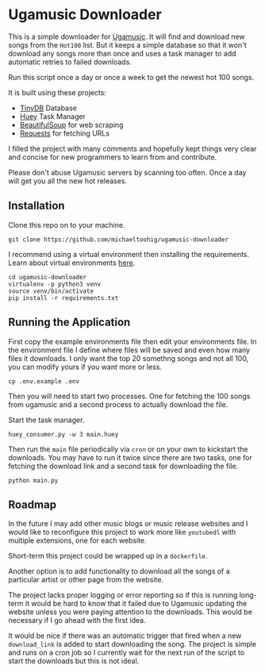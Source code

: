 # Ugamusic Downloader

This is a simple downloader for [Ugamusic](https://www.ugamusic.biz). It will find and download new songs from the `Hot100` list. But it keeps a simple database so that it won't download any songs more than once and uses a task manager to add automatic retries to failed downloads.

Run this script once a day or once a week to get the newest hot 100 songs.

It is built using these projects:
  - [TinyDB](https://github.com/msiemens/tinydb) Database
  - [Huey](https://github.com/coleifer/huey) Task Manager
  - [BeautifulSoup](https://www.crummy.com/software/BeautifulSoup/bs4/doc/) for web scraping
  - [Requests](https://2.python-requests.org/en/master/) for fetching URLs

I filled the project with many comments and hopefully kept things very clear and concise for new programmers to learn from and contribute.

Please don't abuse Ugamusic servers by scanning too often. Once a day will get you all the new hot releases.

## Installation

Clone this repo on to your machine.

```
git clone https://github.com/michaeltoohig/ugamusic-downloader
```

I recommend using a virtual environment then installing the requirements. 
Learn about virtual environments [here](https://realpython.com/python-virtual-environments-a-primer/).

```
cd ugamusic-downloader
virtualenv -p python3 venv
source venv/bin/activate
pip install -r requirements.txt
```

## Running the Application

First copy the example environments file then edit your environments file.
In the environment file I define where files will be saved and even how many files it downloads. I only want the top 20 somethng songs and not all 100, you can modify yours if you want more or less.

```
cp .env.example .env
```

Then you will need to start two processes. One for fetching the 100 songs from ugamusic and a second process to actually download the file.

Start the task manager.

```
huey_consumer.py -w 3 main.huey
```

Then run the `main` file periodically via `cron` or on your own to kickstart the downloads. You may have to run it twice since there are two tasks, one for fetching the download link and a second task for downloading the file.

```
python main.py
```

## Roadmap

In the future I may add other music blogs or music release websites and I would like to reconfigure this project to work more like `youtubedl` with multiple extensions, one for each website.

Short-term this project could be wrapped up in a `dockerfile`.

Another option is to add functionality to download all the songs of a particular artist or other page from the website.

The project lacks proper logging or error reporting so if this is running long-term it would be hard to know that it failed due to Ugamusic updating the website unless you were paying attention to the downloads. This would be necessary if I go ahead with the first idea.

It would be nice if there was an automatic trigger that fired when a new `download_link` is added to start downloading the song. The project is simple and runs on a cron job so I currently wait for the next run of the script to start the downloads but this is not ideal.
